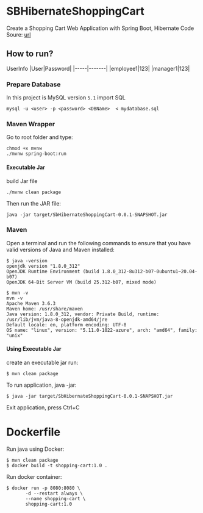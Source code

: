 # SBHibernateShoppingCart

Create a Shopping Cart Web Application with Spring Boot, Hibernate
Code Soure: [url](https://o7planning.org/10683/create-a-shopping-cart-web-application-with-spring-boot-hibernate)

## How to run?

UserInfo
|User|Password|
|-----|-------|
|employee1|123|
|manager1|123|

### Prepare Database
In this project is MySQL version `5.1`
import SQL
```
mysql -u <user> -p <password> <DBName>  < mydatabase.sql
```
### Maven Wrapper
Go to root folder and type:
```
chmod +x mvnw
./mvnw spring-boot:run
```
#### Executable Jar
build Jar file 
```
./mvnw clean package
```
Then run the JAR file:
```
java -jar target/SbHibernateShoppingCart-0.0.1-SNAPSHOT.jar
```
### Maven
Open a terminal and run the following commands to ensure that you have valid versions of Java and Maven installed:
```
$ java -version
openjdk version "1.8.0_312"
OpenJDK Runtime Environment (build 1.8.0_312-8u312-b07-0ubuntu1~20.04-b07)
OpenJDK 64-Bit Server VM (build 25.312-b07, mixed mode)
```
```
$ mvn -v 
mvn -v
Apache Maven 3.6.3
Maven home: /usr/share/maven
Java version: 1.8.0_312, vendor: Private Build, runtime: /usr/lib/jvm/java-8-openjdk-amd64/jre
Default locale: en, platform encoding: UTF-8
OS name: "linux", version: "5.11.0-1022-azure", arch: "amd64", family: "unix"
```
#### Using Executable Jar
create an executable jar run:
```
$ mvn clean package
```
To run application, java -jar:
```
$ java -jar target/SbHibernateShoppingCart-0.0.1-SNAPSHOT.jar
```
Exit application, press Ctrl+C
# Dockerfile
Run java using Docker:
```
$ mvn clean package
$ docker build -t shopping-cart:1.0 .
```
Run docker container:
```
$ docker run -p 8080:8080 \
       -d --restart always \
       --name shopping-cart \
       shopping-cart:1.0
```

